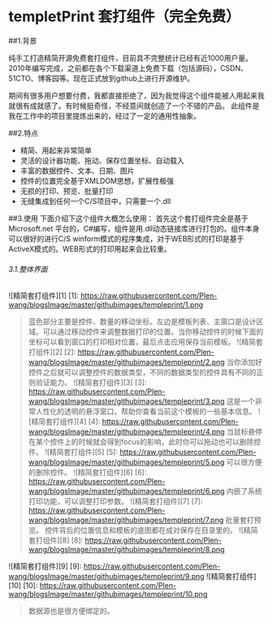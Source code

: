 # templetPrint 套打组件（完全免费）
##1.背景

纯手工打造精简开源免费套打组件，目前具不完整统计已经有近1000用户量。
2010年编写完成，之前都在各个下载渠道上免费下载（包括源码），CSDN、51CTO、博客园等。现在正式放到github上进行开源维护。

期间有很多用户想要付费，我都直接拒绝了，因为我觉得这个组件能被人用起来我就很有成就感了。有时候挺奇怪，不经意间就创造了一个不错的产品。
此组件是我在工作中的项目里提炼出来的，经过了一定的通用性抽象。

##2.特点
* 精简、用起来非常简单
* 灵活的设计器功能、拖动、保存位置坐标、自动载入
* 丰富的数据控件、文本、日期、图片
* 控件的位置完全基于XMLDOM思想，扩展性极强
* 无损的打印、预览、批量打印
* 无缝集成到任何一个C/S项目中，只需要一个.dll

##3.使用
下面介绍下这个组件大概怎么使用：
首先这个套打组件完全是基于Microsoft.net 平台的，C#编写，组件是用.dll动态链接库进行打包的。组件本身可以很好的进行C/S winform模式的程序集成，对于WEB形式的打印是基于ActiveX模式的。WEB形式的打印用起来会比较重。

###### 3.1.整体界面
![精简套打组件][1]
[1]: https://raw.githubusercontent.com/Plen-wang/blogsImage/master/githubimages/templeprint/1.png
>蓝色部分主要是控件、数量的移动坐标。左边是模板列表、主窗口是设计区域。可以通过移动控件来调整数据打印的位置。当你移动控件的时候下面的坐标可以看到窗口的打印相对位置，最后点击应用保存当前模板。
![精简套打组件][2]
[2]: https://raw.githubusercontent.com/Plen-wang/blogsImage/master/githubimages/templeprint/2.png
>当你添加好控件之后就可以调整控件的数据类型，不同的数据类型的控件具有不同的正则验证能力。
![精简套打组件][3]
[3]: https://raw.githubusercontent.com/Plen-wang/blogsImage/master/githubimages/templeprint/3.png
>这是一个非常人性化的透明的悬浮窗口，帮助你查看当前这个模板的一些基本信息。
![精简套打组件][4]
[4]: https://raw.githubusercontent.com/Plen-wang/blogsImage/master/githubimages/templeprint/4.png
>当鼠标悬停在某个控件上的时候就会得到focus的影响，此时你可以拖动也可以删除控件。
![精简套打组件][5]
[5]: https://raw.githubusercontent.com/Plen-wang/blogsImage/master/githubimages/templeprint/5.png
可以很方便的删除控件。
![精简套打组件][6]
[6]: https://raw.githubusercontent.com/Plen-wang/blogsImage/master/githubimages/templeprint/6.png
>内嵌了系统打印功能，可以调整打印参数。
![精简套打组件][7]
[7]: https://raw.githubusercontent.com/Plen-wang/blogsImage/master/githubimages/templeprint/7.png
>批量套打预览。
控件背后的位置信息和模板的底图都在成对保存在目录里的。
![精简套打组件][8]
[8]: https://raw.githubusercontent.com/Plen-wang/blogsImage/master/githubimages/templeprint/8.png
>
![精简套打组件][9]
[9]: https://raw.githubusercontent.com/Plen-wang/blogsImage/master/githubimages/templeprint/9.png
![精简套打组件][10]
[10]: https://raw.githubusercontent.com/Plen-wang/blogsImage/master/githubimages/templeprint/10.png
>数据源也是很方便绑定的。


